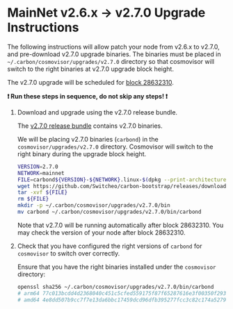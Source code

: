 # MainNet v2.6.x -> v2.7.0 Upgrade Instructions

The following instructions will allow patch your node from v2.6.x to v2.7.0, and pre-download v2.7.0 upgrade binaries. The binaries must be placed in `~/.carbon/cosmovisor/upgrades/v2.7.0` directory so that cosmovisor will switch to the right binaries at v2.7.0 upgrade block height.

The v2.7.0 upgrade will be scheduled for [block 28632310](https://scan.carbon.network).

**:exclamation: Run these steps in sequence, do not skip any steps! :exclamation:**

1. Download and upgrade using the v2.7.0 release bundle.

    The [v2.7.0 release bundle](https://github.com/Switcheo/carbon-bootstrap/releases/tag/v2.7.0) contains v2.7.0 binaries.

    We will be placing v2.7.0 binaries (`carbond`) in the `cosmovisor/upgrades/v2.7.0` directory. Cosmovisor will switch to the right binary during the upgrade block height.

    ```bash
    VERSION=2.7.0
    NETWORK=mainnet
    FILE=carbond${VERSION}-${NETWORK}.linux-$(dpkg --print-architecture).tar.gz
    wget https://github.com/Switcheo/carbon-bootstrap/releases/download/v${VERSION}/${FILE}
    tar -xvf ${FILE}
    rm ${FILE}
    mkdir -p ~/.carbon/cosmovisor/upgrades/v2.7.0/bin
    mv carbond ~/.carbon/cosmovisor/upgrades/v2.7.0/bin/carbond
    ```

    Note that v2.7.0 will be running automatically after block 28632310. You may check the version of your node after block 28632310.

2. Check that you have configured the right versions of `carbond` for `cosmovisor` to switch over correctly.

    Ensure that you have the right binaries installed under the `cosmovisor` directory:

    ```bash
    openssl sha256 ~/.carbon/cosmovisor/upgrades/v2.7.0/bin/carbond
    # arm64 77c013bcdd4d2368040c451c5cfed559175f87f65287616e3f00350f293eeb89
    # amd64 4e8dd507b9cc7f7e13da6bbc17459dcd96dfb395277fcc3c82c174a5279918ed
    ```
